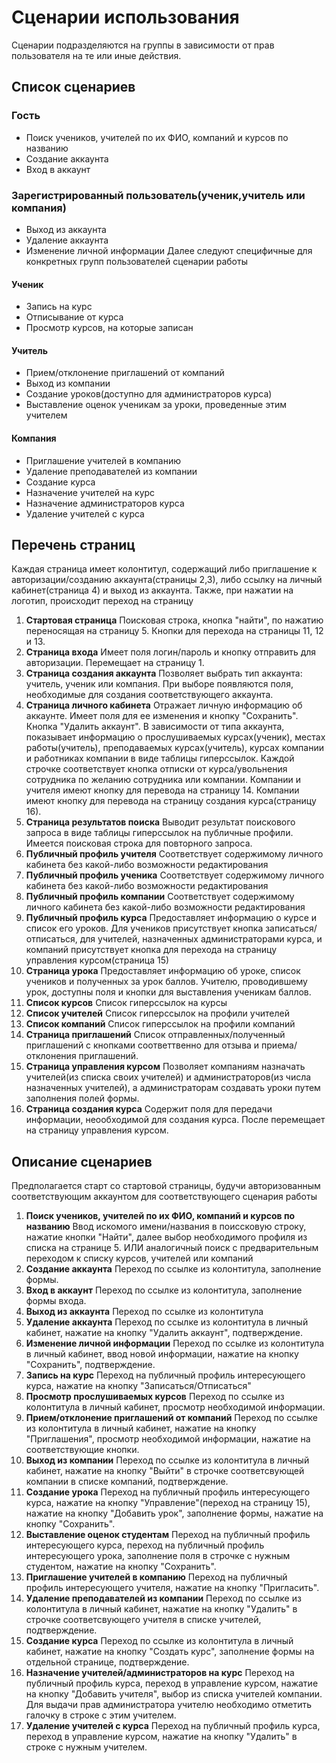 # Сценарии использования
Сценарии подразделяются на группы в зависимости от прав пользователя на те или иные действия.
## Список сценариев
### Гость
- Поиск учеников, учителей по их ФИО, компаний и курсов по названию
- Создание аккаунта
- Вход в аккаунт
### Зарегистрированный пользователь(ученик,учитель или компания)
- Выход из аккаунта
- Удаление аккаунта
- Изменение личной информации
Далее следуют специфичные для конкретных групп пользователей сценарии работы
#### Ученик
- Запись на курс
- Отписывание от курса
- Просмотр курсов, на которые записан
#### Учитель
- Прием/отклонение приглашений от компаний
- Выход из компании
- Создание уроков(доступно для администраторов курса)
- Выставление оценок ученикам за уроки, проведенные этим учителем
#### Компания
- Приглашение учителей в компанию
- Удаление преподавателей из компании
- Создание курса
- Назначение учителей на курс
- Назначение администраторов курса
- Удаление учителей с курса
## Перечень страниц
Каждая страница имеет колонтитул, содержащий либо приглашение к авторизации/созданию аккаунта(страницы 2,3), либо ссылку на личный кабинет(страница 4) и выход из аккаунта.
Также, при нажатии на логотип, происходит переход на страницу 
1) **Стартовая страница**
Поисковая строка, кнопка "найти", по нажатию переносящая на страницу 5.
Кнопки для перехода на страницы 11, 12 и 13.
2) **Страница входа**
Имеет поля логин/пароль и кнопку отправить для авторизации. Перемещает на страницу 1.
4) **Страница создания аккаунта**
Позволяет выбрать тип аккаунта: учитель, ученик или компания. При выборе появляются поля, необходимые для создания соответствующего аккаунта.
6) **Страница личного кабинета**
Отражает личную информацию об аккаунте. Имеет поля для ее изменения и кнопку "Сохранить". Кнопка "Удалить аккаунт".
В зависимости от типа аккаунта, показывает информацию о прослушиваемых курсах(ученик), местах работы(учитель), преподаваемых курсах(учитель), курсах компании и работниках компании в виде таблицы гиперссылок. Каждой строчке соответствует кнопка отписки от курса/увольнения сотрудника по желанию сотрудника или компании.
Компании и учителя имеют кнопку для перевода на страницу 14. Компании имеют кнопку для перевода на страницу создания курса(страницу 16).
7) **Страница результатов поиска**
Выводит результат поискового запроса в виде таблицы гиперссылок на публичные профили. Имеется поисковая строка для повторного запроса.
9) **Публичный профиль учителя**
Соответствует содержимому личного кабинета без какой-либо возможности редактирования
11) **Публичный профиль ученика**
Соответствует содержимому личного кабинета без какой-либо возможности редактирования
13) **Публичный профиль компании**
Соответствует содержимому личного кабинета без какой-либо возможности редактирования
14) **Публичный профиль курса**
Предоставляет информацию о курсе и список его уроков. Для учеников присутствует кнопка записаться/отписаться, для учителей, назначенных администраторами курса, и компаний присутствует кнопка для перехода на страницу управления курсом(страница 15)
15) **Страница урока**
Предоставляет информацию об уроке, список учеников и полученных за урок баллов. Учителю, проводившему урок, доступны поля и кнопки для выставления ученикам баллов.
17) **Список курсов**
Список гиперссылок на курсы
19) **Список учителей**
Список гиперссылок на профили учителей
20) **Список компаний**
Список гиперссылок на профили компаний
14) **Страница приглашений**
Список отправленных/полученный приглашений с кнопками соответтвенно для отзыва и приема/отклонения приглашений.
15) **Страница управления курсом**
Позволяет компаниям назначать учителей(из списка своих учителей) и администраторов(из числа назначенных учителей), а администраторам создавать уроки путем заполнения полей формы.
16) **Страница создания курса**
Содержит поля для передачи информации, неообходимой для создания курса. После перемещает на страницу управления курсом.
## Описание сценариев
Предполагается старт со стартовой страницы, будучи авторизованным соответcтвующим аккаунтом для соответствующего сценария работы
1) **Поиск учеников, учителей по их ФИО, компаний и курсов по названию**
Ввод искомого имени/названия в поиссковую строку, нажатие кнопки "Найти", далее выбор необходимого профиля из списка на странице 5.
ИЛИ
аналогичный поиск с предварительным переходом к списку курсов, учителей или компаний
2) **Создание аккаунта**
Переход по ссылке из колонтитула, заполнение формы.
3) **Вход в аккаунт**
Переход по ссылке из колонтитула, заполнение формы входа.
4) **Выход из аккаунта**
Переход по ссылке из колонтитула
5) **Удаление аккаунта**
Переход по ссылке из колонтитула в личный кабинет, нажатие на кнопку "Удалить аккаунт", подтверждение.
6) **Изменение личной информации**
Переход по ссылке из колонтитула в личный кабинет, ввод новой информации, нажатие на кнопку "Сохранить", подтверждение.
7) **Запись на курс**
Переход на публичный профиль интересующего курса, нажатие на кнопку "Записаться/Отписаться"
8) **Просмотр прослушиваемых курсов**
Переход по ссылке из колонтитула в личный кабинет, просмотр необходимой информации.
9) **Прием/отклонение приглашений от компаний**
Переход по ссылке из колонтитула в личный кабинет, нажатие на кнопку "Приглашения", просмотр необходимой информации, нажатие на соответствующие кнопки.
10) **Выход из компании**
Переход по ссылке из колонтитула в личный кабинет, нажатие на кнопку "Выйти" в строчке соответсвующей компании в списке компаний, подтверждение.
11) **Создание урока**
Переход на публичный профиль интересующего курса, нажатие на кнопку "Управление"(переход на страницу 15), нажатие на кнопку "Добавить урок", заполнение формы, нажатие на кнопку "Сохранить".
12) **Выставление оценок студентам**
Переход на публичный профиль интересующего курса, переход на публичный профиль интересующего урока, заполнение поля в строчке с нужным студентом, нажатие на кнопку "Сохранить".
13) **Приглашение учителей в компанию**
Переход на публичный профиль интересующего учителя, нажатие на кнопку "Пригласить".
14) **Удаление преподавателей из компании**
Переход по ссылке из колонтитула в личный кабинет, нажатие на кнопку "Удалить" в строчке соответсвующего учителя в списке учителей, подтверждение.
15) **Создание курса**
Переход по ссылке из колонтитула в личный кабинет, нажатие на кнопку "Создать курс", заполнение формы на отдельной странице, подтверждение.
16) **Назначение учителей/администраторов на курс**
Переход на публичный профиль курса, переход в управление курсом, нажатие на кнопку "Добавить учителя", выбор из списка учителей компании. Для выдачи прав администратора учителю необходимо отметить галочку в строке с этим учителем.
17) **Удаление учителей с курса**
Переход на публичный профиль курса, переход в управление курсом, нажатие на кнопку "Удалить" в строке с нужным учителем.
